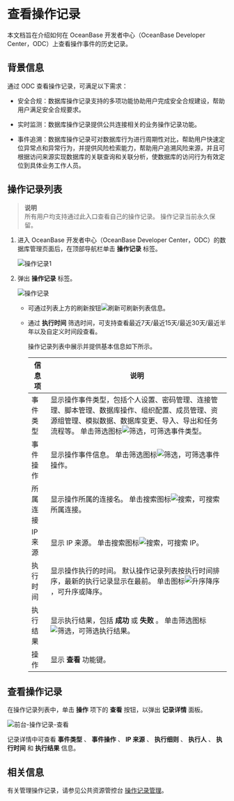 查看操作记录 
===========================

本文档旨在介绍如何在 OceanBase 开发者中心（OceanBase Developer Center，ODC）上查看操作事件的历史记录。

背景信息 
-------------------------

通过 ODC 查看操作记录，可满足以下需求：

* 安全合规：数据库操作记录支持的多项功能协助用户完成安全合规建设，帮助用户满足安全合规要求。

  

* 实时监测：数据库操作记录提供公共连接相关的业务操作记录功能。

  

* 事件追溯：数据库操作记录可对数据库行为进行周期性对比，帮助用户快速定位异常点和异常行为，并提供风险检索能力，帮助用户追溯风险来源，并且可根据访问来源实现数据库的关联查询和关联分析，使数据库的访问行为有效定位到具体业务工作人员。

  




操作记录列表 
---------------------------

> **说明** <br>
> 所有用户均支持通过此入口查看自己的操作记录。
> 操作记录当前永久保留。

1. 进入 OceanBase 开发者中心（OceanBase Developer Center，ODC）的数据库管理页面后，在顶部导航栏单击 **操作记录** 标签。

   ![操作记录1](https://help-static-aliyun-doc.aliyuncs.com/assets/img/zh-CN/3785078461/p411756.png)
   

2. 弹出 **操作记录** 标签。

   ![操作记录](https://help-static-aliyun-doc.aliyuncs.com/assets/img/zh-CN/3785078461/p411758.png)
   * 可通过列表上方的刷新按钮![刷新](https://help-static-aliyun-doc.aliyuncs.com/assets/img/zh-CN/7205818461/p420126.jpg)可刷新列表信息。
   * 通过 **执行时间** 筛选时间，可支持查看最近7天/最近15天/最近30天/最近半年以及自定义时间段查看。

     操作记录列表中展示并提供基本信息如下所示。
     

     |  信息项  |                                                                                                   说明                                                                                                   |
     |-------|--------------------------------------------------------------------------------------------------------------------------------------------------------------------------------------------------------|
     | 事件类型  | 显示操作事件类型，包括个人设置、密码管理、连接管理、脚本管理、数据库操作、组织配置、成员管理、资源组管理、模拟数据、数据库变更、导入、导出和任务流程等。 单击筛选图标![筛选](https://help-static-aliyun-doc.aliyuncs.com/assets/img/zh-CN/0583667361/p352180.jpg)，可筛选事件类型。 |
     | 事件操作  | 显示操作事件信息。 单击筛选图标![筛选](https://help-static-aliyun-doc.aliyuncs.com/assets/img/zh-CN/0583667361/p352180.jpg)，可筛选事件操作。                                                                    |
     | 所属连接  | 显示操作所属的连接名。 单击搜索图标![搜索](https://help-static-aliyun-doc.aliyuncs.com/assets/img/zh-CN/7155018461/p417135.jpg)，可搜索所属连接。                                                                  |
     | IP 来源 | 显示 IP 来源。 单击搜索图标![搜索](https://help-static-aliyun-doc.aliyuncs.com/assets/img/zh-CN/7155018461/p417135.jpg)，可搜索 IP。                                                                     |
     | 执行时间  | 显示操作执行的时间。 默认操作记录列表按执行时间排序，最新的执行记录显示在最前。 单击图标![升序降序](https://help-static-aliyun-doc.aliyuncs.com/assets/img/zh-CN/7155018461/p420143.jpg)，可升序或降序。                      |
     | 执行结果  | 显示执行结果，包括 **成功** 或 **失败** 。 单击筛选图标![筛选](https://help-static-aliyun-doc.aliyuncs.com/assets/img/zh-CN/0583667361/p352180.jpg)，可筛选执行结果。                                                  |
     | 操作    | 显示 **查看** 功能键。                                                                                                                                                                                         |

     

     
   

   




查看操作记录 
---------------------------

在操作记录列表中，单击 **操作** 项下的 **查看** 按钮，以弹出 **记录详情** 面板。

![前台-操作记录-查看](https://help-static-aliyun-doc.aliyuncs.com/assets/img/zh-CN/2679533561/p420132.png)

记录详情中可查看 **事件类型** 、 **事件操作** 、 **IP 来源** 、 **执行细则** 、 **执行人** 、 **执行时间** 和 **执行结果** 信息。

相关信息 
-------------------------

有关管理操作记录，请参见公共资源管控台 [操作记录管理](4.web-odc-public-resource-management/5.web-odc-operating-records.md)。
